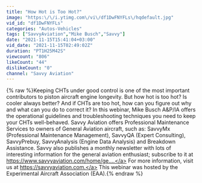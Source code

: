 ```yaml
---
title: "How Hot is Too Hot?"
image: "https:\/\/i.ytimg.com\/vi\/df1DwFNYFLs\/hqdefault.jpg"
vid_id: "df1DwFNYFLs"
categories: "Autos-Vehicles"
tags: ["SavvyAviation","Mike Busch","Savvy"]
date: "2021-11-15T15:41:04+03:00"
vid_date: "2021-11-15T02:49:02Z"
duration: "PT1H25M42S"
viewcount: "806"
likeCount: "44"
dislikeCount: "0"
channel: "Savvy Aviation"
---
```

{% raw %}Keeping CHTs under good control is one of the most important contributors to piston aircraft engine longevity. But how hot is too hot? Is cooler always better? And if CHTs are too hot, how can you figure out why and what can you do to correct it? In this webinar, Mike Busch A&amp;P/IA offers the operational guidelines and troubleshooting techniques you need to keep your CHTs well-behaved.  Savvy Aviation offers Professional Maintenance Services to owners of General Aviation aircraft, such as: SavvyMx (Professional Maintenance Management), SavvyQA (Expert Consulting), SavvyPrebuy, SavvyAnalysis (Engine Data Analysis) and Breakdown Assistance. Savvy also publishes a monthly newsletter with lots of interesting information for the general aviation enthusiast; subscribe to it at <a rel="nofollow" target="blank" href="https://www.savvyaviation.com/home/ge....">https://www.savvyaviation.com/home/ge....</a> For more information, visit us at <a rel="nofollow" target="blank" href="https://savvyaviation.com.">https://savvyaviation.com.</a> This webinar was hosted by the Experimental Aircraft Association (EAA).{% endraw %}
